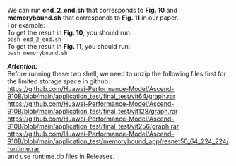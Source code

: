   We can run **end_2_end.sh** that corresponds to **Fig. 10** and **memorybound.sh** that corresponds to **Fig. 11** in our paper.<br>
  For example:<br>
  To get the result in **Fig. 10**, you should run:<br>
  `bash end_2_end.sh`<br>
  To get the result in **Fig. 11**, you should run:<br>
  `bash memorybound.sh`<br>
  
  ***Attention:***<br>
  Before running these two shell, we need to unzip the following files first for the limited storage space in github:<br>
  https://github.com/Huawei-Performance-Model/Ascend-910B/blob/main/application_test/final_test/vit64/graph.rar<br>
  https://github.com/Huawei-Performance-Model/Ascend-910B/blob/main/application_test/final_test/vit128/graph.rar<br>
  https://github.com/Huawei-Performance-Model/Ascend-910B/blob/main/application_test/final_test/vit256/graph.rar<br>
  https://github.com/Huawei-Performance-Model/Ascend-910B/blob/main/application_test/memorybound_app/resnet50_64_224_224/runtime.rar<br>
  and use runtime.db files in Releases.
  
